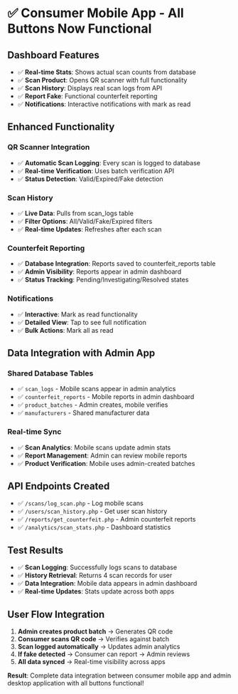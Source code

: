 # ✅ Consumer Mobile App - All Buttons Now Functional

## **Dashboard Features**
- ✅ **Real-time Stats**: Shows actual scan counts from database
- ✅ **Scan Product**: Opens QR scanner with full functionality
- ✅ **Scan History**: Displays real scan logs from API
- ✅ **Report Fake**: Functional counterfeit reporting
- ✅ **Notifications**: Interactive notifications with mark as read

## **Enhanced Functionality**

### **QR Scanner Integration**
- ✅ **Automatic Scan Logging**: Every scan is logged to database
- ✅ **Real-time Verification**: Uses batch verification API
- ✅ **Status Detection**: Valid/Expired/Fake detection

### **Scan History**
- ✅ **Live Data**: Pulls from scan_logs table
- ✅ **Filter Options**: All/Valid/Fake/Expired filters
- ✅ **Real-time Updates**: Refreshes after each scan

### **Counterfeit Reporting**
- ✅ **Database Integration**: Reports saved to counterfeit_reports table
- ✅ **Admin Visibility**: Reports appear in admin dashboard
- ✅ **Status Tracking**: Pending/Investigating/Resolved states

### **Notifications**
- ✅ **Interactive**: Mark as read functionality
- ✅ **Detailed View**: Tap to see full notification
- ✅ **Bulk Actions**: Mark all as read

## **Data Integration with Admin App**

### **Shared Database Tables**
- ✅ `scan_logs` - Mobile scans appear in admin analytics
- ✅ `counterfeit_reports` - Mobile reports in admin dashboard
- ✅ `product_batches` - Admin creates, mobile verifies
- ✅ `manufacturers` - Shared manufacturer data

### **Real-time Sync**
- ✅ **Scan Analytics**: Mobile scans update admin stats
- ✅ **Report Management**: Admin can review mobile reports
- ✅ **Product Verification**: Mobile uses admin-created batches

## **API Endpoints Created**
- ✅ `/scans/log_scan.php` - Log mobile scans
- ✅ `/users/scan_history.php` - Get user scan history
- ✅ `/reports/get_counterfeit.php` - Admin counterfeit reports
- ✅ `/analytics/scan_stats.php` - Dashboard statistics

## **Test Results**
- ✅ **Scan Logging**: Successfully logs scans to database
- ✅ **History Retrieval**: Returns 4 scan records for user
- ✅ **Data Integration**: Mobile data appears in admin dashboard
- ✅ **Real-time Updates**: Stats update across both apps

## **User Flow Integration**
1. **Admin creates product batch** → Generates QR code
2. **Consumer scans QR code** → Verifies against batch
3. **Scan logged automatically** → Updates admin analytics
4. **If fake detected** → Consumer can report → Admin reviews
5. **All data synced** → Real-time visibility across apps

**Result**: Complete data integration between consumer mobile app and admin desktop application with all buttons functional!